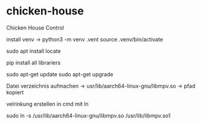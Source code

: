 # chicken-house
Chicken House Control



install venv -> python3  -m venv .vent 
source .venv/bin/activate

sudo apt install locate

pip install all librariers 

sudo apt-get update
sudo apt-get upgrade



Datei verzeichnis aufmachen -> usr/lib/aarch64-linux-gnu/libmpv.so -> pfad kopiert 

velrinkung erstellen in cmd mit ln 

sudo ln -s /usr/lib/aarch64-linux-gnu/libmpv.so /usr/lib/libmpv.so1 
